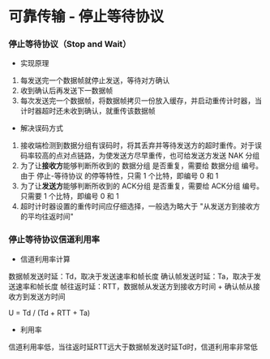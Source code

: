 # 可靠传输 - 停止等待协议


### 停止等待协议（Stop and Wait）

* 实现原理

1. 每发送完一个数据帧就停止发送，等待对方确认
2. 收到确认后再发送下一数据帧
3. 每次发送完一个数据帧，将数据帧拷贝一份放入缓存，并启动重传计时器，当计时器超时还未收到确认，就重传该数据帧


* 解决误码方式

1. 接收端检测到数据分组有误码时，将其丢弃并等待发送方的超时重传。对于误码率较高的点对点链路，为使发送方尽早重传，也可给发送方发送 NAK 分组
2. 为了让**接收方**能够判断所收到的 数据分组 是否重复，需要给 数据分组 编号。由于 停止-等待协议 的停等特性，只需 1 个比特，即编号 0 和 1
3. 为了让**发送方**能够判断所收到的 ACK分组 是否重复，需要给 ACK分组 编号。只需要 1 个比特，即编号 0 和 1
4. 超时计时器设置的重传时间应仔细选择，一般选为略大于 "从发送方到接收方的平均往返时间"


### 停止等待协议信道利用率

* 信道利用率计算

数据帧发送时延：Td，取决于发送速率和帧长度
确认帧发送时延：Ta，取决于发送速率和帧长度
帧往返时延：RTT，数据帧从发送方到接收方时间 + 确认帧从接收方到发送方时间

U = Td / (Td + RTT + Ta)


* 利用率

信道利用率低，当往返时延RTT远大于数据帧发送时延Td时，信道利用率非常低
